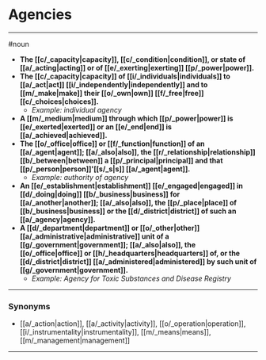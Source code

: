 # Agencies
---
#noun
- **The [[c/_capacity|capacity]], [[c/_condition|condition]], or state of [[a/_acting|acting]] or of [[e/_exerting|exerting]] [[p/_power|power]].**
- **The [[c/_capacity|capacity]] of [[i/_individuals|individuals]] to [[a/_act|act]] [[i/_independently|independently]] and to [[m/_make|make]] their [[o/_own|own]] [[f/_free|free]] [[c/_choices|choices]].**
	- _Example: individual agency_
- **A [[m/_medium|medium]] through which [[p/_power|power]] is [[e/_exerted|exerted]] or an [[e/_end|end]] is [[a/_achieved|achieved]].**
- **The [[o/_office|office]] or [[f/_function|function]] of an [[a/_agent|agent]]; [[a/_also|also]], the [[r/_relationship|relationship]] [[b/_between|between]] a [[p/_principal|principal]] and that [[p/_person|person]]'[[s/_s|s]] [[a/_agent|agent]].**
	- _Example: authority of agency_
- **An [[e/_establishment|establishment]] [[e/_engaged|engaged]] in [[d/_doing|doing]] [[b/_business|business]] for [[a/_another|another]]; [[a/_also|also]], the [[p/_place|place]] of [[b/_business|business]] or the [[d/_district|district]] of such an [[a/_agency|agency]].**
- **A [[d/_department|department]] or [[o/_other|other]] [[a/_administrative|administrative]] unit of a [[g/_government|government]]; [[a/_also|also]], the [[o/_office|office]] or [[h/_headquarters|headquarters]] of, or the [[d/_district|district]] [[a/_administered|administered]] by such unit of [[g/_government|government]].**
	- _Example: Agency for Toxic Substances and Disease Registry_
---
### Synonyms
- [[a/_action|action]], [[a/_activity|activity]], [[o/_operation|operation]], [[i/_instrumentality|instrumentality]], [[m/_means|means]], [[m/_management|management]]
---
